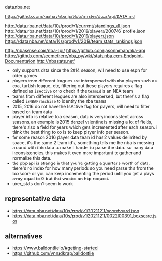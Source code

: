 data.nba.net

https://github.com/kashav/nba.js/blob/master/docs/api/DATA.md

http://data.nba.net/data/10s/prod/v1/current/standings_all.json
http://data.nba.net/data/10s/prod/v1/2019/players/200746_profile.json
http://data.nba.net/data/10s/prod/v1/2019/players.json
https://data.nba.net/data/10s/prod/v1/2019/team_stats_rankings.json

http://nbasense.com/nba-api/
https://github.com/jasonroman/nba-api
https://github.com/seemethere/nba_py/wiki/stats.nba.com-Endpoint-Documentation
http://nbastats.net/

* only supports data since the 2014 season, will need to use espn for older games
* players from different leagues are interspersed with nba players such
as cba, turkish league, etc, filtering out these players requires a flag
defined as `isActive` or to check if the `teamId` is an NBA team
* teams from different leagues are also interspersed, but there's a
flag called `isNBAFranchise` to identify the nba teams
* 2015, 2016 do not have the IsActive flag for players, will need to
filter based on team data
* player info is relative to a season, data is very inconsistent across seasons, an example is 2015 denzel valentine is missing a lot of fields, there's also a field for years which gets incremented after each season.  i think the best thing to do is to keep player info per season.
* for some reason 2016 player data team id has 2 values delimited by space, it's the same 2 team id's, something tells me the nba is messing around with this data to make it harder to parse the data.  so many data inconsistencies, this makes it even more important to gather and normalize this data.
* the pbp api is strange in that you're getting a quarter's worth of data, there's no index for how many periods so you need parse this from the boxscore or you can
keep incrementing the period until you get a plays array equal to 0, but that
wastes an http request.
* uber_stats don't seem to work

## representative data

* https://data.nba.net/data/10s/prod/v1/20211211/scoreboard.json
* https://data.nba.net/data/10s/prod/v1/20211211/0022100391_boxscore.json


## alternatives

* https://www.balldontlie.io/#getting-started
* https://github.com/ynnadkrap/balldontlie

